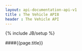 ```yaml
---
layout: api-documentation-api-v1
title : The Vehicle API8
header : The Vehicle API
---
```

{% include JB/setup %}

####{{page.title}}


 
